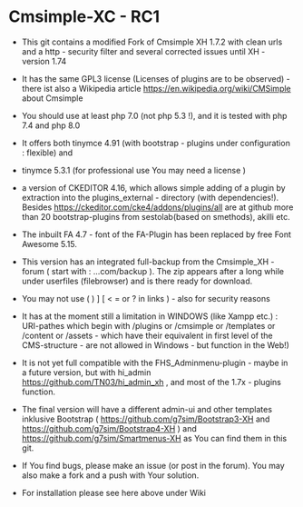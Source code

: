 # Cmsimple-XC - RC1

* This git contains a  modified  Fork of Cmsimple XH 1.7.2 with clean urls and a http - security filter and several corrected issues until XH - version 1.74

* It has the same GPL3  license (Licenses of plugins are to be observed) - there ist also a Wikipedia article https://en.wikipedia.org/wiki/CMSimple about Cmsimple

* You should use at least php 7.0 (not php 5.3 !),  and it is tested with php 7.4 and php 8.0

* It offers both tinymce 4.91 (with bootstrap - plugins under configuration : flexible) and 

* tinymce 5.3.1 (for professional use You may need a license )

* a version of CKEDITOR 4.16, which allows simple adding of a plugin by extraction into the plugins_external - directory (with dependencies!). Besides https://ckeditor.com/cke4/addons/plugins/all are at github more than 20 bootstrap-plugins from sestolab(based on smethods), akilli etc. 

* The inbuilt FA 4.7 - font of the FA-Plugin has been replaced by free Font Awesome 5.15.

* This version has an integrated full-backup from the Cmsimple_XH - forum ( start with : ...com/backup ). The zip  appears after a long while under userfiles (filebrowser) and is there ready for download.

* You may not use ( ) ] [ < = or ? in links ) - also for security reasons

* It has at the moment still a limitation in WINDOWS (like Xampp etc.) :  URI-pathes which begin with /plugins or /cmsimple or /templates or   /content or /assets - which have their equivalent in first level of the CMS-structure - are  not allowed in Windows - but function in the Web!) 

* It is not yet full compatible with the FHS_Adminmenu-plugin - maybe in a future version, but with hi_admin https://github.com/TN03/hi_admin_xh , and most of the 1.7x - plugins function.

* The final version will have a different admin-ui and other templates inklusive Bootstrap ( https://github.com/g7sim/Bootstrap3-XH  and https://github.com/g7sim/Bootstrap4-XH ) and https://github.com/g7sim/Smartmenus-XH as You can find them in this git.

* If You find bugs, please make an issue (or post in the forum). You may also make a fork and a push with Your solution.

* For installation please see here above under Wiki


